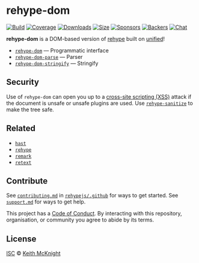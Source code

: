 # rehype-dom

[![Build][build-badge]][build]
[![Coverage][coverage-badge]][coverage]
[![Downloads][downloads-badge]][downloads]
[![Size][size-badge]][size]
[![Sponsors][sponsors-badge]][collective]
[![Backers][backers-badge]][collective]
[![Chat][chat-badge]][chat]

**rehype-dom** is a DOM-based version of [rehype][] built on [unified][]!

*   [`rehype-dom`][api] — Programmatic interface
*   [`rehype-dom-parse`][parse] — Parser
*   [`rehype-dom-stringify`][stringify] — Stringify

## Security

Use of `rehype-dom` can open you up to a [cross-site scripting (XSS)][xss]
attack if the document is unsafe or unsafe plugins are used.
Use [`rehype-sanitize`][sanitize] to make the tree safe.

## Related

*   [`hast`](https://github.com/syntax-tree/hast)
*   [`rehype`](https://github.com/rehypejs/rehype)
*   [`remark`](https://github.com/remarkjs/remark)
*   [`retext`](https://github.com/retextjs/retext)

## Contribute

See [`contributing.md`][contributing] in [`rehypejs/.github`][health] for ways
to get started.
See [`support.md`][support] for ways to get help.

This project has a [Code of Conduct][coc].
By interacting with this repository, organisation, or community you agree to
abide by its terms.

## License

[ISC][license] © [Keith McKnight][author]

<!-- Definitions -->

[build-badge]: https://img.shields.io/travis/rehypejs/rehype-dom.svg

[build]: https://travis-ci.org/rehypejs/rehype-dom

[coverage-badge]: https://img.shields.io/codecov/c/github/rehypejs/rehype-dom.svg

[coverage]: https://codecov.io/github/rehypejs/rehype-dom

[downloads-badge]: https://img.shields.io/npm/dm/rehype-dom.svg

[downloads]: https://www.npmjs.com/package/rehype-dom

[size-badge]: https://img.shields.io/bundlephobia/minzip/rehype-dom.svg

[size]: https://bundlephobia.com/result?p=rehype-dom

[sponsors-badge]: https://opencollective.com/unified/sponsors/badge.svg

[backers-badge]: https://opencollective.com/unified/backers/badge.svg

[collective]: https://opencollective.com/unified

[chat-badge]: https://img.shields.io/badge/join%20the%20community-on%20spectrum-7b16ff.svg

[chat]: https://spectrum.chat/unified/rehype

[author]: https://keith.mcknig.ht

[license]: license

[health]: https://github.com/rehypejs/.github

[contributing]: https://github.com/rehypejs/.github/blob/master/contributing.md

[support]: https://github.com/rehypejs/.github/blob/master/support.md

[coc]: https://github.com/rehypejs/.github/blob/master/code-of-conduct.md

[rehype]: https://github.com/rehypejs/rehype

[unified]: https://github.com/unifiedjs/unified

[api]: https://github.com/rehypejs/rehype-dom/tree/master/packages/rehype-dom

[parse]: https://github.com/rehypejs/rehype-dom/tree/master/packages/rehype-dom-parse

[stringify]: https://github.com/rehypejs/rehype-dom/tree/master/packages/rehype-dom-stringify

[xss]: https://en.wikipedia.org/wiki/Cross-site_scripting

[sanitize]: https://github.com/rehypejs/rehype-sanitize
